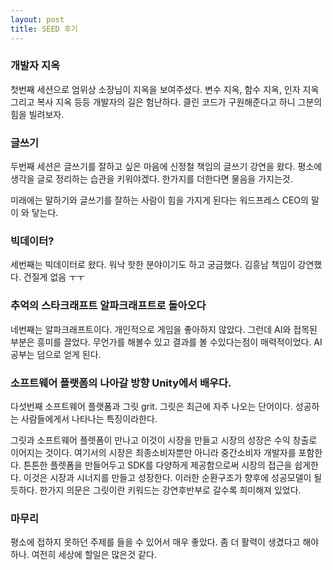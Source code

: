 ```yaml
---
layout: post
title: SEED 후기
---
```




### 개발자 지옥

첫번째 세션으로 엄위상 소장님이 지옥을 보여주셨다. 변수 지옥, 함수 지옥, 인자 지옥 그리고 복사 지옥 등등 개발자의 길은 험난하다. 클린 코드가 구원해준다고 하니 그분의 힘을 빌려보자.

### 글쓰기

두번째 세션은 글쓰기를 잘하고 싶은 마음에 신정철 책임의 글쓰기 강연을 왔다. 평소에 생각을 글로 정리하는 습관을 키워야겠다.  한가지를 더한다면 물음을 가지는것.

미래에는 말하기와 글쓰기를 잘하는 사람이 힘을 가지게 된다는 워드프레스 CEO의 말이 와 닿는다.

### 빅데이터?

세번째는 빅데이터로 왔다. 워낙 핫한 분야이기도 하고 궁금했다. 김흥남 책임이 강연했다. 건질게 없음 ㅜㅜ

### 추억의 스타크래프트 알파크래프트로 돌아오다

네번째는 알파크래프트이다. 개인적으로 게임을 좋아하지 않았다. 그런데 AI와 접목된 부분은 흥미를 끌었다. 무언가를 해볼수 있고 결과를 볼 수있다는점이 매력적이었다. AI 공부는 덤으로 얻게 된다. 

### 소프트웨어 플랫폼의 나아갈 방향 Unity에서 배우다.

다섯번째 소프트웨어 플랫폼과 그릿 grit. 그릿은 최근에 자주 나오는 단어이다. 성공하는 사람들에게서 나타나는 특징이라한다.

그릿과 소프트웨어 플렛폼이 만나고 이것이 시장을 만들고 시장의 성장은 수익 창출로 이어지는 것이다. 여기서의 시장은 최종소비자뿐만 아니라 중간소비자 개발자를 포함한다. 튼튼한 플렛폼을 만들어두고 SDK를 다양하게 제공함으로써 시장의 접근을 쉽게한다. 이것은  시장과 시너지를 만들고 성장한다. 이러한 순환구조가 향후에 성공모델이 될 듯하다. 한가지 의문은 그릿이란 키워드는 강연후반부로 갈수록 희미해져 있었다.

### 마무리

평소에 접하지 못하던 주제를 들을 수 있어서 매우 좋았다. 좀 더 활력이 생겼다고 해야하나. 여전히 세상에 할일은 많은것 같다.